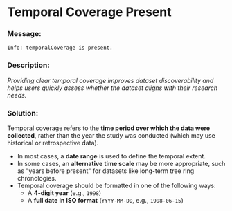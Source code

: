 # Temporal Coverage Present

### Message:

```
Info: temporalCoverage is present.
```

### Description:

_Providing clear temporal coverage improves dataset discoverability and helps users quickly assess whether the dataset aligns with their research needs._

### Solution:

Temporal coverage refers to the **time period over which the data were collected**, rather than the year the study was conducted (which may use historical or retrospective data). 

- In most cases, a **date range** is used to define the temporal extent.  
- In some cases, an **alternative time scale** may be more appropriate, such as "years before present" for datasets like long-term tree ring chronologies.  
- Temporal coverage should be formatted in one of the following ways:  
  - A **4-digit year** (e.g., `1998`)  
  - A **full date in ISO format** (`YYYY-MM-DD`, e.g., `1998-06-15`)  

